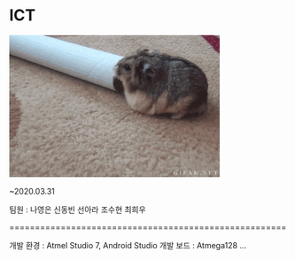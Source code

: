 # ICT
![](images/햄스터.gif)

~2020.03.31

팀원 : 나영은 신동빈 선아라 조수현 최희우

======================================================

개발 환경 : Atmel Studio 7, Android Studio
개발 보드 : Atmega128 ...
